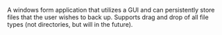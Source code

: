A windows form application that utilizes a GUI and can persistently store files that the user wishes to back up. Supports drag and drop of all file types (not directories, but will in the future).
